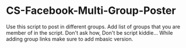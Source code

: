 # CS-Facebook-Multi-Group-Poster
Use this script to post in different groups. Add list of groups that you are member of in the script. Don't ask how, Don't be script kiddie...
While adding group links make sure to add mbasic version. 

